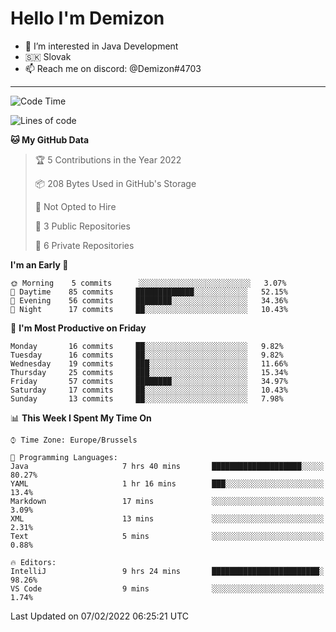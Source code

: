 # Hello I'm Demizon
- 👀 I’m interested in Java Development
- 🇸🇰 Slovak
- 📫 Reach me on discord: @Demizon#4703
<hr>

<!--START_SECTION:waka-->
![Code Time](http://img.shields.io/badge/Code%20Time-207%20hrs-blue)

![Lines of code](https://img.shields.io/badge/From%20Hello%20World%20I%27ve%20Written-11%20Thousand%20lines%20of%20code-blue)

**🐱 My GitHub Data** 

> 🏆 5 Contributions in the Year 2022
 > 
> 📦 208 Bytes Used in GitHub's Storage 
 > 
> 🚫 Not Opted to Hire
 > 
> 📜 3 Public Repositories 
 > 
> 🔑 6 Private Repositories  
 > 
**I'm an Early 🐤** 

```text
🌞 Morning    5 commits      ░░░░░░░░░░░░░░░░░░░░░░░░░   3.07% 
🌆 Daytime    85 commits     █████████████░░░░░░░░░░░░   52.15% 
🌃 Evening    56 commits     ████████░░░░░░░░░░░░░░░░░   34.36% 
🌙 Night      17 commits     ██░░░░░░░░░░░░░░░░░░░░░░░   10.43%

```
📅 **I'm Most Productive on Friday** 

```text
Monday       16 commits     ██░░░░░░░░░░░░░░░░░░░░░░░   9.82% 
Tuesday      16 commits     ██░░░░░░░░░░░░░░░░░░░░░░░   9.82% 
Wednesday    19 commits     ███░░░░░░░░░░░░░░░░░░░░░░   11.66% 
Thursday     25 commits     ███░░░░░░░░░░░░░░░░░░░░░░   15.34% 
Friday       57 commits     ████████░░░░░░░░░░░░░░░░░   34.97% 
Saturday     17 commits     ██░░░░░░░░░░░░░░░░░░░░░░░   10.43% 
Sunday       13 commits     ██░░░░░░░░░░░░░░░░░░░░░░░   7.98%

```


📊 **This Week I Spent My Time On** 

```text
⌚︎ Time Zone: Europe/Brussels

💬 Programming Languages: 
Java                     7 hrs 40 mins       ████████████████████░░░░░   80.27% 
YAML                     1 hr 16 mins        ███░░░░░░░░░░░░░░░░░░░░░░   13.4% 
Markdown                 17 mins             ░░░░░░░░░░░░░░░░░░░░░░░░░   3.09% 
XML                      13 mins             ░░░░░░░░░░░░░░░░░░░░░░░░░   2.31% 
Text                     5 mins              ░░░░░░░░░░░░░░░░░░░░░░░░░   0.88%

🔥 Editors: 
IntelliJ                 9 hrs 24 mins       ████████████████████████░   98.26% 
VS Code                  9 mins              ░░░░░░░░░░░░░░░░░░░░░░░░░   1.74%

```


 Last Updated on 07/02/2022 06:25:21 UTC
<!--END_SECTION:waka-->
